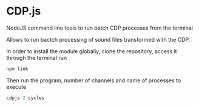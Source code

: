 # CDP.js
NodeJS command line tools to run batch CDP processes from the terminal

Allows to run bactch processing of sound files transformed with the CDP.

In order to install the module globally, clone the repository, access it through the terminal run 

```javascript
npm link
```

Then run the program, number of channels and name of processes to execute

```javascript
cdpjs 2 cycles 
```
